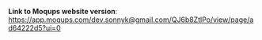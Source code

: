 **Link to Moqups website version**: https://app.moqups.com/dev.sonnyk@gmail.com/QJ6b8ZtlPo/view/page/ad64222d5?ui=0

